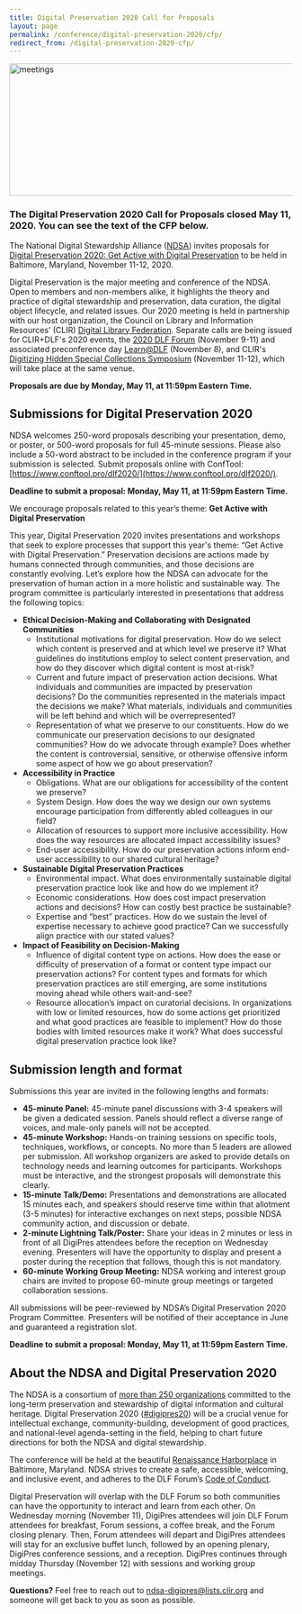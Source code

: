 ```yaml
---
title: Digital Preservation 2020 Call for Proposals
layout: page
permalink: /conference/digital-preservation-2020/cfp/
redirect_from: /digital-preservation-2020-cfp/
---
```


<img alt="meetings" width="710" height="235" src='{{ "/images/DigiPres-2020.jpg" | prepend: site.baseurl }}'>

### **The Digital Preservation 2020 Call for Proposals closed May 11, 2020. You can see the text of the CFP below.**

The National Digital Stewardship Alliance ([NDSA](http://ndsa.diglib.org/)) invites proposals for [Digital Preservation 2020: Get Active with Digital Preservation](https://ndsa.org/meetings/) to be held in Baltimore, Maryland, November 11-12, 2020.

Digital Preservation is the major meeting and conference of the NDSA. Open to members and non-members alike, it highlights the theory and practice of digital stewardship and preservation, data curation, the digital object lifecycle, and related issues. Our 2020 meeting is held in partnership with our host organization, the Council on Library and Information Resources’ (CLIR) [Digital Library Federation](https://www.diglib.org). Separate calls are being issued for CLIR+DLF's 2020 events, the [2020 DLF Forum](https://forum2020.diglib.org/) (November 9-11) and associated preconference day [Learn@DLF](https://forum2020.diglib.org/learndlf/) (November 8), and CLIR's [Digitizing Hidden Special Collections Symposium](https://www.clir.org/hiddencollections/2020-symposium/) (November 11-12), which will take place at the same venue.

**Proposals are due by Monday, May 11, at 11:59pm Eastern Time.**

## Submissions for Digital Preservation 2020
NDSA welcomes 250-word proposals describing your presentation, demo, or poster, or 500-word proposals for full 45-minute sessions. Please also include a 50-word abstract to be included in the conference program if your submission is selected. Submit proposals online with ConfTool: [https://www.conftool.pro/dlf2020/](https://www.conftool.pro/dlf2020/).

**Deadline to submit a proposal: Monday, May 11, at 11:59pm Eastern Time.**

We encourage proposals related to this year’s theme: **Get Active with Digital Preservation**

This year, Digital Preservation 2020 invites presentations and workshops that seek to explore processes that support this year's theme: “Get Active with Digital Preservation.” Preservation decisions are actions made by humans connected through communities, and those decisions are constantly evolving. Let’s explore how the NDSA can advocate for the preservation of human action in a more holistic and sustainable way. The program committee is particularly interested in presentations that address the following topics:
- **Ethical Decision-Making and Collaborating with Designated Communities**
  - Institutional motivations for digital preservation. How do we select which content is preserved and at which level we preserve it? What guidelines do institutions employ to select content preservation, and how do they discover which digital content is most at-risk?
  - Current and future impact of preservation action decisions. What individuals and communities are impacted by preservation decisions? Do the communities represented in the materials impact the decisions we make? What materials, individuals and communities will be left behind and which will be overrepresented?
  - Representation of what we preserve to our constituents. How do we communicate our preservation decisions to our designated communities? How do we advocate through example? Does whether the content is controversial, sensitive, or otherwise offensive inform some aspect of how we go about preservation? 
- **Accessibility in Practice**
  - Obligations. What are our obligations for accessibility of the content we preserve? 
  - System Design. How does the way we design our own systems encourage participation from differently abled colleagues in our field? 
  - Allocation of resources to support more inclusive accessibility. How does the way resources are allocated impact accessibility issues?
  - End-user accessibility. How do our preservation actions inform end-user accessibility to our shared cultural heritage?
- **Sustainable Digital Preservation Practices**
  - Environmental impact. What does environmentally sustainable digital preservation practice look like and how do we implement it?
  - Economic considerations. How does cost impact preservation actions and decisions? How can costly best practice be sustainable?
  - Expertise and “best” practices. How do we sustain the level of expertise necessary to achieve good practice? Can we successfully align practice with our stated values?
- **Impact of Feasibility on Decision-Making**
  - Influence of digital content type on actions. How does the ease or difficulty of preservation of a format or content type impact our preservation actions? For content types and formats for which preservation practices are still emerging, are some institutions moving ahead while others wait-and-see?
  - Resource allocation’s impact on curatorial decisions. In organizations with low or limited resources, how do some actions get prioritized and what good practices are feasible to implement? How do those bodies with limited resources make it work? What does successful digital preservation practice look like?

## Submission length and format
Submissions this year are invited in the following lengths and formats:
- **45-minute Panel:** 45-minute panel discussions with 3-4 speakers will be given a dedicated session. Panels should reflect a diverse range of voices, and male-only panels will not be accepted.
- **45-minute Workshop:** Hands-on training sessions on specific tools, techniques, workflows, or concepts. No more than 5 leaders are allowed per submission. All workshop organizers are asked to provide details on technology needs and learning outcomes for participants. Workshops must be interactive, and the strongest proposals will demonstrate this clearly.
- **15-minute Talk/Demo:** Presentations and demonstrations are allocated 15 minutes each, and speakers should reserve time within that allotment (3-5 minutes) for interactive exchanges on next steps, possible NDSA community action, and discussion or debate.
- **2-minute Lightning Talk/Poster:** Share your ideas in 2 minutes or less in front of all DigiPres attendees before the reception on Wednesday evening. Presenters will have the opportunity to display and present a poster during the reception that follows, though this is not mandatory.
- **60-minute Working Group Meeting:** NDSA working and interest group chairs are invited to propose 60-minute group meetings or targeted collaboration sessions.

All submissions will be peer-reviewed by NDSA’s Digital Preservation 2020 Program Committee. Presenters will be notified of their acceptance in June and guaranteed a registration slot.

**Deadline to submit a proposal: Monday, May 11, at 11:59pm Eastern Time.**

## About the NDSA and Digital Preservation 2020
The NDSA is a consortium of [more than 250 organizations](http://ndsa.diglib.org/members-list/) committed to the long-term preservation and stewardship of digital information and cultural heritage. Digital Preservation 2020 ([#digipres20](https://twitter.com/hashtag/DigiPres20)) will be a crucial venue for intellectual exchange, community-building, development of good practices, and national-level agenda-setting in the field, helping to chart future directions for both the NDSA and digital stewardship.

The conference will be held at the beautiful [Renaissance Harborplace](https://www.marriott.com/hotels/travel/bwish-renaissance-baltimore-harborplace-hotel/) in Baltimore, Maryland. NDSA strives to create a safe, accessible, welcoming, and inclusive event, and adheres to the DLF Forum’s [Code of Conduct](https://www.diglib.org/about/code-of-conduct/).

Digital Preservation will overlap with the DLF Forum so both communities can have the opportunity to interact and learn from each other. On Wednesday morning (November 11), DigiPres attendees will join DLF Forum attendees for breakfast, Forum sessions, a coffee break, and the Forum closing plenary. Then, Forum attendees will depart and DigiPres attendees will stay for an exclusive buffet lunch, followed by an opening plenary, DigiPres conference sessions, and a reception. DigiPres continues through midday Thursday (November 12) with sessions and working group meetings.

**Questions?** Feel free to reach out to <ndsa-digipres@lists.clir.org> and someone will get back to you as soon as possible.

